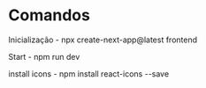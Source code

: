 # Comandos 

Inicialização
    - npx create-next-app@latest frontend

Start
    - npm run dev

install icons
    - npm install react-icons --save